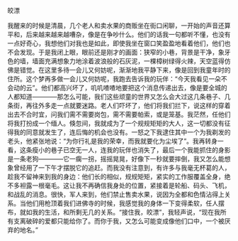 皎漂

我醒来的时候是清晨，几个老人和卖水果的商贩坐在街口闲聊，一开始的声音还算平和，后来越来越来越嘈杂，像是在争吵什么。他们的话我一句都听不懂，也没有一点好奇心，我想他们对我也是如此，即使我坐在窗口笑盈盈地看着他们，他们也不会发现。于是我闭上眼，眼前还是刚才的画面：狭窄的小巷，背景是干净，象牙色的墙，墙面充满想象力地涂着波浪般的石灰泥，一棵樟树绿得火辣，天空蓝得仿佛是错觉。在这里多待一会儿又何妨呢，渐渐地我平静下来，像是回到我童年时的住所。这个梦再多做一会儿又何妨呢，我跑去告诉我的玩伴：“今天我看见一朵不会动的云”。他们都高兴坏了，叽叽喳喳地要把这个消息传递出去，像是要全城的人都知道————那怎么可能，我们这些顽童的世界又怎么会大过这几条巷子、几条街，再往外多走一点就要迷路。老人们吓坏了，他们将我们拦下，说这样的穿着出去不合时宜，问我们需不需要岗包，需不需要帕索，或是笼基。我茫然，任他们将我打扮成一个缅人。倏忽间，我就成为了一个规规矩矩的大人，这一切都没有征得我的同意就发生了，连后悔的机会也没有。一怒之下我逮住其中一个为我剃发的老头，他紧张地说：“为你行礼是我的荣幸，而我就要化为尘埃了”。我再转身一看，这条瘦小的巷子已空无一人，连我的玩伴也消失了，最后一个我能抓住的身影是一条老狗————它一瘸一拐，摇摇晃晃，好像下一秒就要摔倒，我又怎么能想象曾经用了一下午才摆脱它的追赶。而我没有注意到，有许多与我毫无杯葛的人，趁我不留神来到我的身边：他们长的相似，规规矩矩，紧实的工作服覆盖全身，绝不多袒露一根毫毛。这让我不再确信我身处的位置，紧接着是轮船、码头、飞机，和战乱的消息。很快，军人来到，他们禁止售卖水果，说因为全都和色情沾得上关系。当他们用枪顶着我们进佛寺的时候，我感觉我的身体一下变得柔软，任人摆布，就如我的生活，和所剩无几的关系。“接住我，皎漂”，我轻声说，“现在我所有支离破碎的爱都只能给你了。而你于我，又怎么可能变成像他们口中，一个被厌弃的地名。”